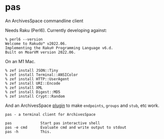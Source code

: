 # pas

An ArchivesSpace commandline client

Needs Raku (Perl6). Currently developing against:

    % perl6 --version
    Welcome to Rakudo™ v2022.06.
    Implementing the Raku® Programming Language v6.d.
    Built on MoarVM version 2022.06.

On an M1 Mac.

    % zef install JSON::Tiny
    % zef install Terminal::ANSIColor
    % zef install HTTP::UserAgent
    % zef install URI::Encode
    % zef install XML
    % zef install Digest::MD5
    % zef install Crypt::Random

And an ArchivesSpace [plugin](https://github.com/jambun/pas_endpoints)
to make `endpoints`, `groups` and `stub`, etc work.


    pas - a terminal client for ArchivesSpace

    pas             Start pas interactive shell
    pas -e cmd      Evaluate cmd and write output to stdout
    pas -h          This.

